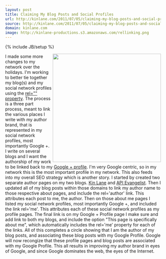 ```yaml
---
layout: post
title: Claiming My Blog Posts and Social Profiles
url: http://kinlane.com/2011/07/05/claiming-my-blog-posts-and-social-profiles/
source: http://kinlane.com/2011/07/05/claiming-my-blog-posts-and-social-profiles/
domain: kinlane.com
image: http://kinlane-productions.s3.amazonaws.com/rellinking.png
---
```

{% include JB/setup %}<p>
     <img src="http://kinlane-productions.s3.amazonaws.com/rellinking.png"
        alt=""
        width="350"
        align="right" />I made some more changes to my network over the holidays. I'm working to better tie together my blog(s) and my social network profiles using the <a title="rel= property"
        href="http://www.w3schools.com/jsref/prop_link_rel.asp">rel="" property</a>. The process is a three part process, meant to link the various places I write with my author brand, that is represented in my social network profiles, most importantly Google +. I write on several blogs and I want the authorship of my work to be linked back to my <a title="Google + Profile"
        href="https://plus.google.com/106460238807821851374/">Google + profile</a>. I'm very Google centric, so in my network this is the most important profile in my network. This also feeds into my overall SEO strategy which is another story. I started by created two separate author pages on my two blogs. <a title="Kin Lane"
        href="http://www.kinlane.com/about/">Kin Lane</a> and <a title="API Evangelist"
        href="http://blog.apievangelist.com/about/">API Evangelist</a>. Then I updated all of my blog posts within those domains to link my author name to those respective about pages, and include the rel='author' link. This attributes each post to me, the author. Then on those about me pages I listed my social network profiles, most importantly Google +, and included the link rel='me'. This attributes each of these social network profiles as my profile pages. The final link is on my Google + Profile page I make sure and add link to both my blogs, and include the option "This page is specifically about me", which automatically includes the rel='me' property for each of the links. All of this completes a circle showing that I am the author of my blog posts, and associating these blog posts with my Google Profile. Google will now recongize that these profile pages and blog posts are associated with my Google Profile. This all results in improving my author brand in eyes of Google, and since Google dominates the web, the eyes of the Internet.
</p>